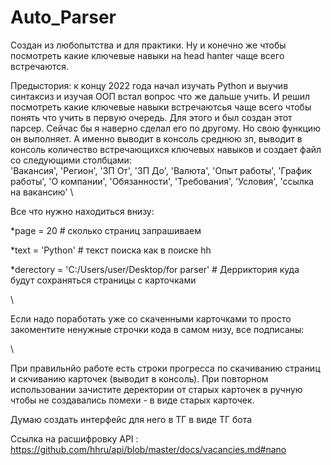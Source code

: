 # Auto_Parser
Создан из любопытства и для практики. Ну и конечно же чтобы посмотреть какие ключевые навыки на head hanter чаще всего встречаются. 

Предыстория: к концу 2022 года начал изучать Python и выучив синтаксиз и изучая ООП встал вопрос что же дальше учить. И решил посмотреть какие ключевые навыки встречаютсья чаще всего чтобы понять что учить в первую очередь. Для этого и был создан этот парсер.  Сейчас бы я наверно сделал его по другому. Но свою функцию он выполняет. А именно выводит в консоль среднюю зп, выводит в консоль количество встречающихся ключевых навыков и создает файл  со следующими столбцами:
\
'Вакансия', 'Регион', 'ЗП От', 'ЗП До', 'Валюта', 'Опыт работы', 'График работы', 'О компании', 'Обязанности', 'Требования', 'Условия', 'ссылка на вакансию'
\

Все что нужно находиться внизу:

*page = 20                          # сколько страниц запрашиваем

*text = 'Python'                    # текст поиска как в поиске hh

*derectory = 'C:/Users/user/Desktop/for parser'            # Дерриктория куда будут сохраняться страницы с карточками

\

Если надо поработать уже со скаченными карточками то просто закоментите ненужные строчки кода в самом низу, все подписаны:

\

При правильнйо работе есть строки прогресса по скачиванию страниц и скчиванию карточек (выводит в консоль).
При повторном использовании зачистите деректории от старых карточек в ручную чтобы не создавались помехи - в виде старых карточек. 

Думаю создать интерфейс для него в ТГ в виде ТГ бота

Ссылка на расшифровку API : https://github.com/hhru/api/blob/master/docs/vacancies.md#nano 
